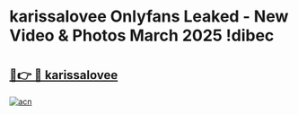 # karissalovee Onlyfans Leaked - New Video & Photos March 2025 !dibec

# <h2><a href="https://mro57y.iuczelnia.edu.pl?title=karissalovee&ref=dibec">🔗👉 🔴 karissalovee</a></h2>

[![acn](https://github.com/user-attachments/assets/0f9c940e-d8b0-45ae-aac7-cd30a18b3e1c)](https://mro57y.iuczelnia.edu.pl?title=karissalovee&ref=dibec)

